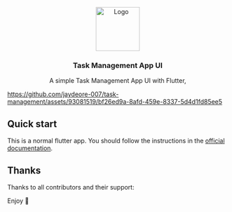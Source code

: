<p align="center">
  <a href="https://flutter.io/">
    <img src="https://storage.googleapis.com/cms-storage-bucket/6a07d8a62f4308d2b854.svg" alt="Logo" width=100>
  </a>

  <h3 align="center">Task Management App UI</h3>

  <p align="center">
    A simple Task Management App UI with Flutter,
    <br>
    
https://github.com/jaydeore-007/task-management/assets/93081519/bf26ed9a-8afd-459e-8337-5d4d1fd85ee5


    
  </p>
</p>

## Quick start

This is a normal flutter app. You should follow the instructions in the [official documentation](https://flutter.io/docs/get-started/install).

## Thanks

Thanks to all contributors and their support:

Enjoy :metal:
